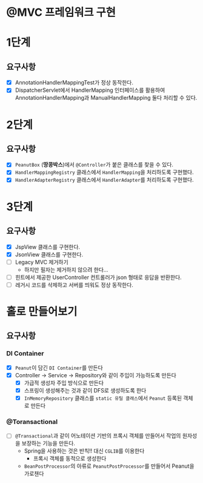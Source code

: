 # @MVC 프레임워크 구현

# 1단계

## 요구사항

- [x] AnnotationHandlerMappingTest가 정상 동작한다.
- [x] DispatcherServlet에서 HandlerMapping 인터페이스를 활용하여 AnnotationHandlerMapping과 ManualHandlerMapping 둘다 처리할 수 있다.

# 2단계

## 요구사항

- [x] `PeanutBox` (**땅콩박스**)에서 `@Controller`가 붙은 클래스를 찾을 수 있다.
- [x] `HandlerMappingRegistry` 클래스에서 `HandlerMapping`을 처리하도록 구현했다.
- [x] `HandlerAdapterRegistry` 클래스에서 `HandlerAdapter`를 처리하도록 구현했다.

# 3단계

## 요구사항

- [x] JspView 클래스를 구현한다.
- [x] JsonView 클래스를 구현한다.
- [ ] Legacy MVC 제거하기
  - 하지만 필자는 제거하지 않으려 한다...
- [ ] 힌트에서 제공한 UserController 컨트롤러가 json 형태로 응답을 반환한다.
- [ ] 레거시 코드를 삭제하고 서버를 띄워도 정상 동작한다.

# 홀로 만들어보기

## 요구사항

### DI Container
- [x] `Peanut`이 담긴 `DI Container`를 만든다
- [x] Controller -> Service -> Repository와 같이 주입이 가능하도록 만든다
  - [x] 가급적 생성자 주입 방식으로 만든다
  - [x] 스프링이 생성해주는 것과 같이 DFS로 생성하도록 한다
  - [x] `InMemoryRepository` 클래스를 `static 유틸 클래스`에서 `Peanut` 등록된 객체로 만든다

### @Toransactional

- [ ] `@Transactional`과 같이 어노테이션 기반의 프록시 객체를 만들어서 작업의 원자성을 보장하는 기능을 만든다.
  - Spring을 사용하는 것은 반칙!! 대신 `CGLIB`를 이용한다
    - 프록시 객체를 동적으로 생성한다
  - `BeanPostProcessor`의 아류로 `PeanutPostProcessor`를 만들어서 Peanut을 가로챈다
